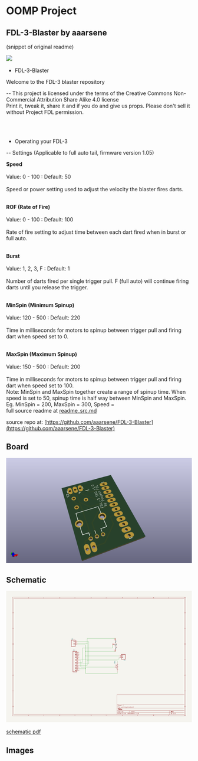 # OOMP Project  
## FDL-3-Blaster  by aaarsene  
  
(snippet of original readme)  
  
[![](http://webapp.projectfdl.com/img/FDL%20Logo%20Tiny.png)](https://www.projectfdl.com)  
  
    
- FDL-3-Blaster  
  
Welcome to the FDL-3 blaster repository  
  
  
-- This project is licensed under the terms of the Creative Commons Non-Commercial Attribution Share Alike 4.0 license  
Print it, tweak it, share it and if you do and give us props. Please don't sell it without Project FDL permission.  
  
<br>  
<br>  
  
- Operating your FDL-3  
  
    
  
-- Settings (Applicable to full auto tail, firmware version 1.05)  
  
    
  
**Speed**<br>  
Value: 0 - 100 : Default: 50<br>  
Speed or power setting used to adjust the velocity the blaster fires darts.<br><br>  
  
**ROF (Rate of Fire)**<br>  
Value: 0 - 100 : Default: 100<br>  
Rate of fire setting to adjust time between each dart fired when in burst or full auto.<br><br>  
  
**Burst**<br>  
Value: 1, 2, 3, F : Default: 1<br>  
Number of darts fired per single trigger pull. F (full auto) will continue firing darts until you release the trigger.<br><br>  
  
**MinSpin (Minimum Spinup)**<br>  
Value: 120 - 500 : Default: 220<br>  
Time in milliseconds for motors to spinup between trigger pull and firing dart when speed set to 0.<br><br>  
  
**MaxSpin (Maximum Spinup)**<br>  
Value: 150 - 500 : Default: 200<br>  
Time in milliseconds for motors to spinup between trigger pull and firing dart when speed set to 100.  
Note: MinSpin and MaxSpin together create a range of spinup time. When speed is set to 50, spinup time is half way between MinSpin and MaxSpin. Eg. MinSpin = 200, MaxSpin = 300, Speed =   
  full source readme at [readme_src.md](readme_src.md)  
  
source repo at: [https://github.com/aaarsene/FDL-3-Blaster](https://github.com/aaarsene/FDL-3-Blaster)  
## Board  
  
[![working_3d.png](working_3d_600.png)](working_3d.png)  
## Schematic  
  
[![working_schematic.png](working_schematic_600.png)](working_schematic.png)  
  
[schematic pdf](working_schematic.pdf)  
## Images  

